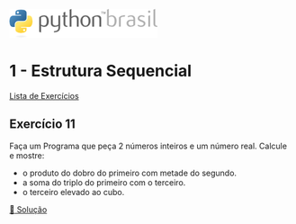 ![pythonbrasil_logo](../../logo_pythonBrasil.png)

# 1 - Estrutura Sequencial 
[Lista de Exercícios](../../README.md)

## Exercício 11

Faça um Programa que peça 2 números inteiros e um número real. Calcule e mostre:
- o produto do dobro do primeiro com metade do segundo.
- a soma do triplo do primeiro com o terceiro.
- o terceiro elevado ao cubo.

[:page_with_curl: Solução](__init__.py)
